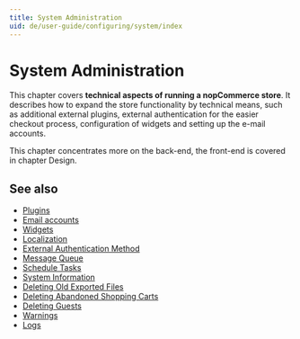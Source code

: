 ```yaml
---
title: System Administration
uid: de/user-guide/configuring/system/index
---
```


# System Administration

This chapter covers **technical aspects of running a nopCommerce store**. It describes how to expand the store functionality by technical means, such as additional external plugins, external authentication for the easier checkout process, configuration of widgets and setting up the e-mail accounts.

This chapter concentrates more on the back-end, the front-end is covered in chapter Design.

## See also

* [Plugins](xref:de/user-guide/configuring/system/plugins)
* [Email accounts](xref:de/user-guide/configuring/system/email-accounts)
* [Widgets](xref:de/user-guide/configuring/system/widgets/index)
* [Localization](xref:de/user-guide/configuring/system/localization)
* [External Authentication Method](xref:de/user-guide/configuring/system/external-authentication/index)
* [Message Queue](xref:de/user-guide/configuring/system/message-queue)
* [Schedule Tasks](xref:de/user-guide/configuring/system/schedule-tasks)
* [System Information](xref:de/user-guide/configuring/system/system-information)
* [Deleting Old Exported Files](xref:de/user-guide/configuring/system/deleting-old-exported-files)
* [Deleting Abandoned Shopping Carts](xref:de/user-guide/configuring/system/deleting-abandoned-shopping-carts)
* [Deleting Guests](xref:de/user-guide/configuring/system/deleting-guests)
* [Warnings](xref:de/user-guide/configuring/system/warnings)
* [Logs](xref:de/user-guide/configuring/system/log)